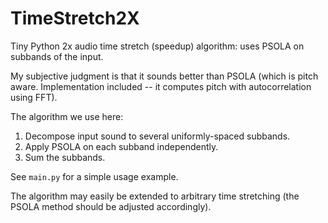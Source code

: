 # TimeStretch2X

Tiny Python 2x audio time stretch (speedup) algorithm: uses PSOLA on subbands of the input.

My subjective judgment is that it sounds better than PSOLA (which is pitch aware. Implementation included -- it computes pitch with autocorrelation using FFT).

The algorithm we use here:

  1. Decompose input sound to several uniformly-spaced subbands.
  2. Apply PSOLA on each subband independently.
  3. Sum the subbands.

See `main.py` for a simple usage example.

The algorithm may easily be extended to arbitrary time stretching (the PSOLA method should be adjusted accordingly).
